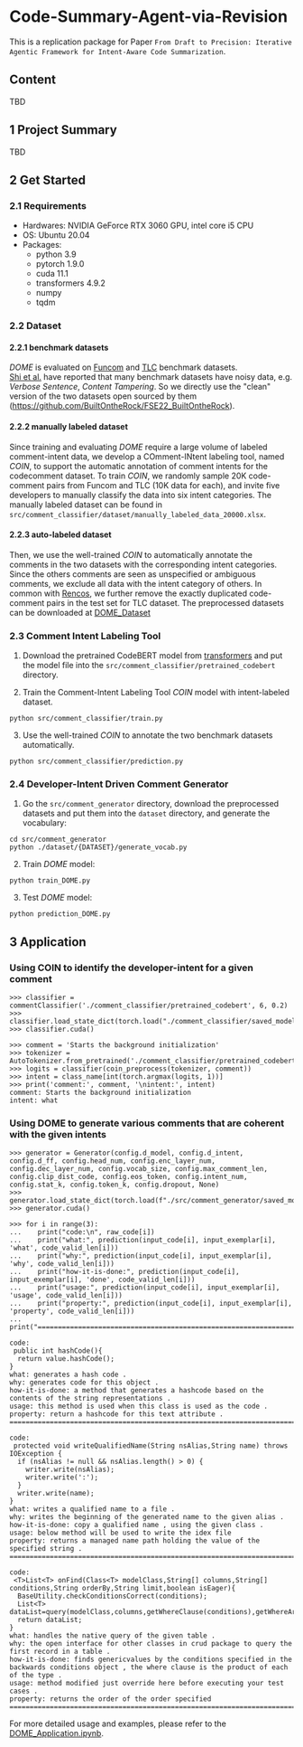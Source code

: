 # Code-Summary-Agent-via-Revision
This is a replication package for Paper `From Draft to Precision: Iterative Agentic Framework for Intent-Aware Code Summarization`.<br>

## Content
TBD

[//]: # (1. [Project Summary]&#40;#1-Project-Summary&#41;<br>)

[//]: # (2. [Get Started]&#40;#2-Get-Started&#41;<br>)

[//]: # (&ensp;&ensp;[2.1 Requirements]&#40;#21-Requirements&#41;<br>)

[//]: # (&ensp;&ensp;[2.2 Dataset]&#40;#22-Dataset&#41;<br>)

[//]: # (&ensp;&ensp;[2.3 Comment Intent Labeling Tool]&#40;#23-Comment-Intent-Labeling-Tool&#41;<br>)

[//]: # (&ensp;&ensp;[2.4 Developer-Intent Driven Comment Generator]&#40;#24-Developer-Intent-Driven-Comment-Generator&#41;<br>)

[//]: # (3. [Application]&#40;#3-Application&#41;<br>)

## 1 Project Summary

TBD
## 2 Get Started
### 2.1 Requirements
* Hardwares: NVIDIA GeForce RTX 3060 GPU, intel core i5 CPU
* OS: Ubuntu 20.04
* Packages: 
  * python 3.9
  * pytorch 1.9.0
  * cuda 11.1
  * transformers 4.9.2
  * numpy
  * tqdm

### 2.2 Dataset
#### 2.2.1 benchmark datasets
*DOME* is evaluated on [Funcom](http://leclair.tech/data/funcom/) and [TLC](https://github.com/xing-hu/TL-CodeSum) benchmark datasets.<br>
[Shi et al.](https://arxiv.org/pdf/2207.05579) have reported that many benchmark datasets have noisy data, e.g. *Verbose Sentence*, *Content Tampering*. So we directly use the "clean" version of the two datasets open sourced by them (https://github.com/BuiltOntheRock/FSE22_BuiltOntheRock).
#### 2.2.2 manually labeled dataset
Since training and evaluating *DOME* require a large volume of labeled comment-intent data, we develop a COmment-INtent labeling tool, named *COIN*, to support the automatic annotation of comment intents for the codecomment dataset. To train *COIN*, we randomly sample 20K code-comment pairs from Funcom and TLC (10K data for each), and invite five developers to manually classify the data into six intent categories. The manually labeled dataset can be found in ```src/comment_classifier/dataset/manually_labeled_data_20000.xlsx```.
#### 2.2.3 auto-labeled dataset
Then, we use the well-trained *COIN* to automatically annotate the comments in the two datasets with the corresponding intent categories. Since the others comments are seen as unspecified or ambiguous
comments, we exclude all data with the intent category of others. In common with [Rencos](https://github.com/zhangj111/rencos), we further remove the exactly duplicated code-comment pairs in the test set for TLC dataset. The preprocessed datasets can be downloaded at [DOME_Dataset](https://drive.google.com/file/d/1KBJysjgJ1i6UDB5O--44Z1YT9u-qCZiG/view?usp=sharing)


### 2.3 Comment Intent Labeling Tool
1. Download the pretrained CodeBERT model from [transformers](https://huggingface.co/microsoft/codebert-base) and put the model file into the ```src/comment_classifier/pretrained_codebert``` directory.

2. Train the Comment-Intent Labeling Tool *COIN* model with intent-labeled dataset.
```
python src/comment_classifier/train.py
```
3. Use the well-trained *COIN* to annotate the two benchmark datasets automatically.
```
python src/comment_classifier/prediction.py
```

### 2.4 Developer-Intent Driven Comment Generator
1. Go the ```src/comment_generator``` directory, download the preprocessed datasets and put them into the ```dataset``` directory, and generate the vocabulary:
```
cd src/comment_generator
python ./dataset/{DATASET}/generate_vocab.py
```
2. Train *DOME* model:
```
python train_DOME.py
```
3. Test *DOME* model:
```
python prediction_DOME.py
```

## 3 Application
### Using COIN to identify the developer-intent for a given comment
```
>>> classifier = commentClassifier('./comment_classifier/pretrained_codebert', 6, 0.2)
>>> classifier.load_state_dict(torch.load("./comment_classifier/saved_model/comment_classifier.pkl"))
>>> classifier.cuda()

>>> comment = 'Starts the background initialization'
>>> tokenizer = AutoTokenizer.from_pretrained('./comment_classifier/pretrained_codebert')
>>> logits = classifier(coin_preprocess(tokenizer, comment))
>>> intent = class_name[int(torch.argmax(logits, 1))]
>>> print('comment:', comment, '\nintent:', intent)
comment: Starts the background initialization 
intent: what
```
### Using DOME to generate various comments that are coherent with the given intents
```
>>> generator = Generator(config.d_model, config.d_intent, config.d_ff, config.head_num, config.enc_layer_num, config.dec_layer_num, config.vocab_size, config.max_comment_len, config.clip_dist_code, config.eos_token, config.intent_num, config.stat_k, config.token_k, config.dropout, None)
>>> generator.load_state_dict(torch.load(f"./src/comment_generator/saved_model/tlcodesum/comment_generator.pkl"))
>>> generator.cuda()

>>> for i in range(3):
...    print("code:\n", raw_code[i])
...    print("what:", prediction(input_code[i], input_exemplar[i], 'what', code_valid_len[i]))
...    print("why:", prediction(input_code[i], input_exemplar[i], 'why', code_valid_len[i]))
...    print("how-it-is-done:", prediction(input_code[i], input_exemplar[i], 'done', code_valid_len[i]))
...    print("usage:", prediction(input_code[i], input_exemplar[i], 'usage', code_valid_len[i]))
...    print("property:", prediction(input_code[i], input_exemplar[i], 'property', code_valid_len[i]))
...    print("=============================================================================")

code:
 public int hashCode(){
  return value.hashCode();
}
what: generates a hash code .
why: generates code for this object .
how-it-is-done: a method that generates a hashcode based on the contents of the string representations .
usage: this method is used when this class is used as the code .
property: return a hashcode for this text attribute .
=============================================================================

code:
 protected void writeQualifiedName(String nsAlias,String name) throws IOException {
  if (nsAlias != null && nsAlias.length() > 0) {
    writer.write(nsAlias);
    writer.write(':');
  }
  writer.write(name);
}
what: writes a qualified name to a file .
why: writes the beginning of the generated name to the given alias .
how-it-is-done: copy a qualified name , using the given class .
usage: below method will be used to write the idex file
property: returns a managed name path holding the value of the specified string .
=============================================================================

code:
 <T>List<T> onFind(Class<T> modelClass,String[] columns,String[] conditions,String orderBy,String limit,boolean isEager){
  BaseUtility.checkConditionsCorrect(conditions);
  List<T> dataList=query(modelClass,columns,getWhereClause(conditions),getWhereArgs(conditions),null,null,orderBy,limit,getForeignKeyAssociations(modelClass.getName(),isEager));
  return dataList;
}
what: handles the native query of the given table .
why: the open interface for other classes in crud package to query the first record in a table .
how-it-is-done: finds genericvalues by the conditions specified in the backwards conditions object , the where clause is the product of each of the type .
usage: method modified just override here before executing your test cases .
property: returns the order of the order specified
=============================================================================
```

For more detailed usage and examples, please refer to the [DOME_Application.ipynb](https://github.com/ICSE-DOME/DOME/blob/master/DOME_Application.ipynb).